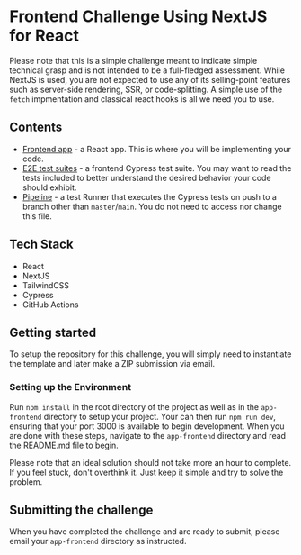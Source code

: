 # Frontend Challenge Using NextJS for React

Please note that this is a simple challenge meant to indicate simple technical grasp and is not intended to be a full-fledged assessment. While NextJS is used, you are not expected to use any of its selling-point features such as server-side rendering, SSR, or code-splitting. A simple use of the `fetch` impmentation and classical react hooks is all we need you to use.

## Contents

- [Frontend app](app-frontend) - a React app. This is where you will be implementing your code.
- [E2E test suites](cypress/integration) - a frontend Cypress test suite. You may want to read the tests included to better understand the desired behavior your code should exhibit.
- [Pipeline](.github/workflows/tests.yml) - a test Runner that executes the Cypress tests on push to a branch other than `master`/`main`. You do not need to access nor change this file.

## Tech Stack

- React
- NextJS
- TailwindCSS
- Cypress
- GitHub Actions

## Getting started

To setup the repository for this challenge, you will simply need to instantiate the template and later make a ZIP submission via email.

### Setting up the Environment

Run `npm install` in the root directory of the project as well as in the `app-frontend` directory to setup your project. Your can then run `npm run dev`, ensuring that your port 3000 is available to begin development. When you are done with these steps, navigate to the `app-frontend` directory and read the README.md file to begin.

Please note that an ideal solution should not take more an hour to complete. If you feel stuck, don't overthink it. Just keep it simple and try to solve the problem.

## Submitting the challenge

When you have completed the challenge and are ready to submit, please email your `app-frontend` directory as instructed.
